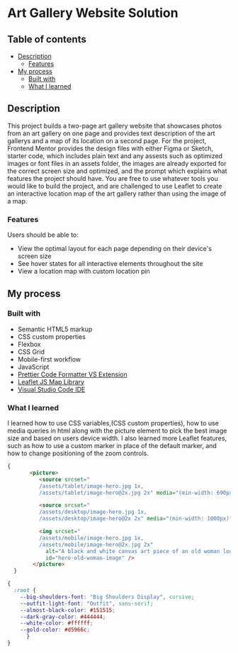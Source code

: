 # Art Gallery Website Solution

## Table of contents

- [Description](#description)
  - [Features](#features)
  <!-- [Screenshot](#screenshot)
  - [Links](#links)-->
- [My process](#my-process)
  - [Built with](#built-with)
  - [What I learned](#what-i-learned)

## Description

This project builds a two-page art gallery website that showcases photos from an art gallery on one page and provides text description of the art gallerys and a map of its location on a second page. For the project, Frontend Mentor provides the design files with either Figma or Sketch, starter code, which includes plain text and any assests such as optimized images or font files in an assets folder, the images are already exported for the correct screen size and optimized, and the prompt which explains what features the project should have. You are free to use whatever tools you would like to build the project, and are challenged to use Leaflet to create an interactive location map of the art gallery rather than using the image of a map.

### Features

Users should be able to:

- View the optimal layout for each page depending on their device's screen size
- See hover states for all interactive elements throughout the site
- View a location map with custom location pin

<!--### Screenshot

![](./screenshot.jpg)

### Links

- Live Site URL: [Add live site URL here](https://your-live-site-url.com)
-->

## My process

### Built with

- Semantic HTML5 markup <br>
- CSS custom properties <br>
- Flexbox<br>
- CSS Grid<br>
- Mobile-first workflow<br>
- JavaScript<br>
- [Prettier Code Formatter VS Extension](https://prettier.io/)<br>
- [Leaflet JS Map Library](https://leafletjs.com/)<br>
- [Visual Studio Code IDE](https://code.visualstudio.com/)<br>

### What I learned

I learned how to use CSS variables,(CSS custom properties), how to use media queries in html along with the picture element to pick the best image size and based on users device width. I also learned more Leaflet features, such as how to use a custom marker in place of the default marker, and how to change positioning of the zoom controls.

```HTML Picture Element with CSS Media Queries
{
       <picture>
          <source srcset="
          /assets/tablet/image-hero.jpg 1x,
          /assets/tablet/image-hero@2x.jpg 2x" media="(min-width: 690px)" />

          <source srcset="
          /assets/desktop/image-hero.jpg 1x,
          /assets/desktop/image-hero@2x 2x" media="(min-width: 1000px)" />

          <img srcset="
          /assets/mobile/image-hero.jpg 1x,
          /assets/mobile/image-hero@2x.jpg 2x"
            alt="A black and white canvas art piece of an old woman looking ahead, not smiling, with rust brown glasses"
            id="hero-old-woman-image" />
        </picture>
  }
```

```CSS Variables (CSS Custom Properties)
{
  :root {
    --big-shoulders-font: "Big Shoulders Display", cursive;
    --outfit-light-font: "Outfit", sans-serif;
    --almost-black-color: #151515;
    --dark-gray-color: #444444;
    --white-color: #ffffff;
    --gold-color: #d5966c;
      }
}
```

<!--
## Author

- Website - [Add your name here](https://www.your-site.com)
- Frontend Mentor - [@yourusername](https://www.frontendmentor.io/profile/yourusername)
  -->
